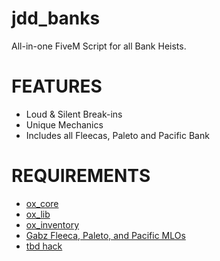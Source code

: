 # jdd_banks
All-in-one FiveM Script for all Bank Heists.

# FEATURES
- Loud & Silent Break-ins
- Unique Mechanics
- Includes all Fleecas, Paleto and Pacific Bank

# REQUIREMENTS
- [ox_core](https://github.com/overextended/ox_core)
- [ox_lib](https://github.com/overextended/ox_lib)
- [ox_inventory](https://github.com/overextended/ox_inventory)
- [Gabz Fleeca, Paleto, and Pacific MLOs](https://fivem.gabzv.com/category/subscription)
- [tbd hack](#)
